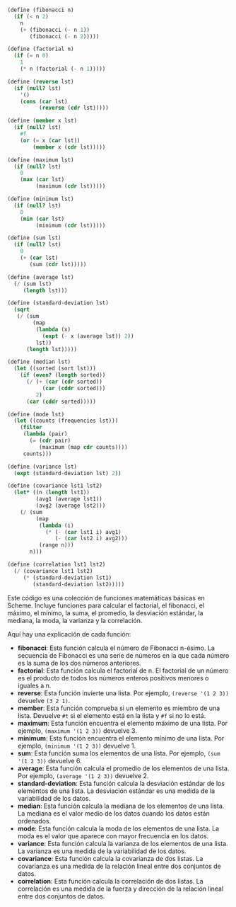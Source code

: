 ```scheme

(define (fibonacci n)
  (if (< n 2)
    n
    (+ (fibonacci (- n 1))
       (fibonacci (- n 2)))))

(define (factorial n)
  (if (= n 0)
    1
    (* n (factorial (- n 1)))))

(define (reverse lst)
  (if (null? lst)
    '()
    (cons (car lst)
          (reverse (cdr lst)))))

(define (member x lst)
  (if (null? lst)
    #f
    (or (= x (car lst))
        (member x (cdr lst)))))

(define (maximum lst)
  (if (null? lst)
    0
    (max (car lst)
         (maximum (cdr lst)))))

(define (minimum lst)
  (if (null? lst)
    0
    (min (car lst)
         (minimum (cdr lst)))))

(define (sum lst)
  (if (null? lst)
    0
    (+ (car lst)
       (sum (cdr lst)))))

(define (average lst)
  (/ (sum lst)
     (length lst)))

(define (standard-deviation lst)
  (sqrt
   (/ (sum
        (map
         (lambda (x)
           (expt (- x (average lst)) 2))
         lst))
      (length lst)))))

(define (median lst)
  (let ((sorted (sort lst)))
    (if (even? (length sorted))
      (/ (+ (car (cdr sorted))
           (car (cddr sorted)))
         2)
      (car (cddr sorted)))))

(define (mode lst)
  (let ((counts (frequencies lst)))
    (filter
     (lambda (pair)
       (= (cdr pair)
          (maximum (map cdr counts))))
     counts)))

(define (variance lst)
  (expt (standard-deviation lst) 2))

(define (covariance lst1 lst2)
  (let* ((n (length lst1))
         (avg1 (average lst1))
         (avg2 (average lst2)))
    (/ (sum
         (map
          (lambda (i)
            (* (- (car lst1 i) avg1)
               (- (car lst2 i) avg2)))
          (range n)))
       n)))

(define (correlation lst1 lst2)
  (/ (covariance lst1 lst2)
     (* (standard-deviation lst1)
        (standard-deviation lst2)))))

```

Este código es una colección de funciones matemáticas básicas en Scheme. Incluye funciones para calcular el factorial, el fibonacci, el máximo, el mínimo, la suma, el promedio, la desviación estándar, la mediana, la moda, la varianza y la correlación.

Aquí hay una explicación de cada función:

* **fibonacci**: Esta función calcula el número de Fibonacci n-ésimo. La secuencia de Fibonacci es una serie de números en la que cada número es la suma de los dos números anteriores.
* **factorial**: Esta función calcula el factorial de n. El factorial de un número es el producto de todos los números enteros positivos menores o iguales a n.
* **reverse**: Esta función invierte una lista. Por ejemplo, `(reverse '(1 2 3))` devuelve `(3 2 1)`.
* **member**: Esta función comprueba si un elemento es miembro de una lista. Devuelve `#t` si el elemento está en la lista y `#f` si no lo está.
* **maximum**: Esta función encuentra el elemento máximo de una lista. Por ejemplo, `(maximum '(1 2 3))` devuelve 3.
* **minimum**: Esta función encuentra el elemento mínimo de una lista. Por ejemplo, `(minimum '(1 2 3))` devuelve 1.
* **sum**: Esta función suma los elementos de una lista. Por ejemplo, `(sum '(1 2 3))` devuelve 6.
* **average**: Esta función calcula el promedio de los elementos de una lista. Por ejemplo, `(average '(1 2 3))` devuelve 2.
* **standard-deviation**: Esta función calcula la desviación estándar de los elementos de una lista. La desviación estándar es una medida de la variabilidad de los datos.
* **median**: Esta función calcula la mediana de los elementos de una lista. La mediana es el valor medio de los datos cuando los datos están ordenados.
* **mode**: Esta función calcula la moda de los elementos de una lista. La moda es el valor que aparece con mayor frecuencia en los datos.
* **variance**: Esta función calcula la varianza de los elementos de una lista. La varianza es una medida de la variabilidad de los datos.
* **covariance**: Esta función calcula la covarianza de dos listas. La covarianza es una medida de la relación lineal entre dos conjuntos de datos.
* **correlation**: Esta función calcula la correlación de dos listas. La correlación es una medida de la fuerza y dirección de la relación lineal entre dos conjuntos de datos.